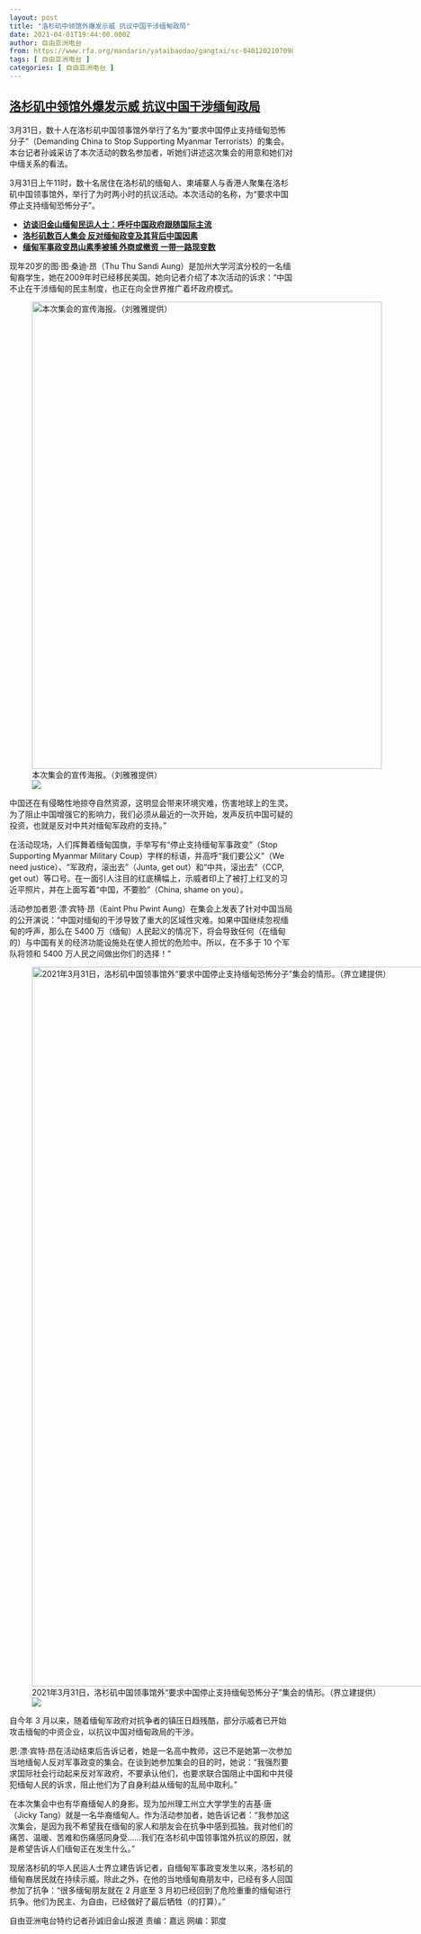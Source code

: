 ```yaml
---
layout: post
title: "洛杉矶中领馆外爆发示威 抗议中国干涉缅甸政局"
date: 2021-04-01T19:44:00.000Z
author: 自由亚洲电台
from: https://www.rfa.org/mandarin/yataibaodao/gangtai/sc-04012021070909.html
tags: [ 自由亚洲电台 ]
categories: [ 自由亚洲电台 ]
---
```

<!--1617306240000-->
[洛杉矶中领馆外爆发示威 抗议中国干涉缅甸政局](https://www.rfa.org/mandarin/yataibaodao/gangtai/sc-04012021070909.html)
------

<div>
<p>3月31日，数十人在洛杉矶中国领事馆外举行了名为“要求中国停止支持缅甸恐怖分子”（Demanding China to Stop Supporting Myanmar Terrorists）的集会。本台记者孙诚采访了本次活动的数名参加者，听她们讲述这次集会的用意和她们对中缅关系的看法。</p><p>3月31日上午11时，数十名居住在洛杉矶的缅甸人、柬埔寨人与香港人聚集在洛杉矶中国领事馆外，举行了为时两小时的抗议活动。本次活动的名称，为“要求中国停止支持缅甸恐怖分子”。</p><ul><li><strong><a href="https://www.rfa.org/mandarin/yataibaodao/gangtai/sc-03022021142806.html">访谈旧金山缅甸民运人士：呼吁中国政府跟随国际主流</a></strong></li><li><strong><a href="https://www.rfa.org/mandarin/yataibaodao/gangtai/sc-02222021093932.html">洛杉矶数百人集会 反对缅甸政变及其背后中国因素</a></strong></li><li><a href="https://www.rfa.org/mandarin/yataibaodao/gf1-02012021061642.html"><strong>缅甸军事政变昂山素季被捕 外商或撤资 一带一路现变数</strong></a></li></ul><p>现年20岁的图·图·桑迪·昂（Thu Thu Sandi Aung）是加州大学河滨分校的一名缅甸裔学生，她在2009年时已经移民美国。她向记者介绍了本次活动的诉求：“中国不止在干涉缅甸的民主制度，也正在向全世界推广着坏政府模式。</p><p><figure class="image-richtext image-inline captioned" style="width:622px;"><img alt="本次集会的宣传海报。（刘雅雅提供）" height="831" src="https://www.rfa.org/mandarin/yataibaodao/gangtai/sc-04012021070909.html/m0401-sc1.jpg/@@images/5d5ceb26-6af7-48a9-9d44-74345d733dc6.jpeg" title="1" width="622"/><figcaption class="image-caption">本次集会的宣传海报。（刘雅雅提供）</figcaption><small></small><div id="zoomattribute"><a data-caption="本次集会的宣传海报。（刘雅雅提供）" data-fancybox="" href="https://www.rfa.org/mandarin/yataibaodao/gangtai/sc-04012021070909.html/m0401-sc1.jpg" id="single_image" title="本次集会的宣传海报。（刘雅雅提供）"><img src="/++plone++rfa-resources/img/icon-zoom.png"/></a></div></figure></p><p>中国还在有侵略性地掠夺自然资源，这明显会带来环境灾难，伤害地球上的生灵。为了阻止中国增强它的影响力，我们必须从最近的一次开始，发声反抗中国可疑的投资，也就是反对中共对缅甸军政府的支持。”</p><p>在活动现场，人们挥舞着缅甸国旗，手举写有“停止支持缅甸军事政变”（Stop Supporting Myanmar Military Coup）字样的标语，并高呼“我们要公义”（We need justice）、“军政府，滚出去”（Junta, get out）和“中共，滚出去”（CCP, get out）等口号。在一面引人注目的红底横幅上，示威者印上了被打上红叉的习近平照片，并在上面写着“中国，不要脸”（China, shame on you）。</p><p>活动参加者恩·漂·宾特·昂（Eaint Phu Pwint Aung）在集会上发表了针对中国当局的公开演说：“中国对缅甸的干涉导致了重大的区域性灾难。如果中国继续忽视缅甸的呼声，那么在 5400 万（缅甸）人民起义的情况下，将会导致任何（在缅甸的）与中国有关的经济功能设施处在使人担忧的危险中。所以，在不多于 10 个军队将领和 5400 万人民之间做出你们的选择！”</p><p><figure class="image-richtext image-inline captioned" style="width:960px;"><img alt="2021年3月31日，洛杉矶中国领事馆外“要求中国停止支持缅甸恐怖分子”集会的情形。（界立建提供）" height="1280" src="https://www.rfa.org/mandarin/yataibaodao/gangtai/sc-04012021070909.html/m0401-sc3.jpeg/@@images/6550d52c-9068-47c2-96c2-b0304e2ce87a.jpeg" title="2" width="960"/><figcaption class="image-caption">2021年3月31日，洛杉矶中国领事馆外“要求中国停止支持缅甸恐怖分子”集会的情形。（界立建提供）</figcaption><small></small><div id="zoomattribute"><a data-caption="2021年3月31日，洛杉矶中国领事馆外“要求中国停止支持缅甸恐怖分子”集会的情形。（界立建提供）" data-fancybox="" href="https://www.rfa.org/mandarin/yataibaodao/gangtai/sc-04012021070909.html/m0401-sc3.jpeg" id="single_image" title="2021年3月31日，洛杉矶中国领事馆外“要求中国停止支持缅甸恐怖分子”集会的情形。（界立建提供）"><img src="/++plone++rfa-resources/img/icon-zoom.png"/></a></div></figure></p><p>自今年 3 月以来，随着缅甸军政府对抗争者的镇压日趋残酷，部分示威者已开始攻击缅甸的中资企业，以抗议中国对缅甸政局的干涉。</p><p>恩·漂·宾特·昂在活动结束后告诉记者，她是一名高中教师，这已不是她第一次参加当地缅甸人反对军事政变的集会。在谈到她参加集会的目的时，她说：“我强烈要求国际社会行动起来反对军政府，不要承认他们，也要求联合国阻止中国和中共侵犯缅甸人民的诉求，阻止他们为了自身利益从缅甸的乱局中取利。”</p><p>在本次集会中也有华裔缅甸人的身影。现为加州理工州立大学学生的吉基·唐（Jicky Tang）就是一名华裔缅甸人。作为活动参加者，她告诉记者：“我参加这次集会，是因为我不希望我在缅甸的家人和朋友会在抗争中感到孤独。我对他们的痛苦、温暖、苦难和伤痛感同身受……我们在洛杉矶中国领事馆外抗议的原因，就是希望告诉人们缅甸正在发生什么。”</p><p>现居洛杉矶的华人民运人士界立建告诉记者，自缅甸军事政变发生以来，洛杉矶的缅甸裔居民就在持续示威。除此之外，在他的当地缅甸裔朋友中，已经有多人回国参加了抗争：“很多缅甸朋友就在 2 月底至 3 月初已经回到了危险重重的缅甸进行抗争。他们为民主、为自由，已经做好了最后牺牲（的打算）。”</p><p>自由亚洲电台特约记者孙诚旧金山报道 责编：嘉远 网编：郭度</p><p></p>
</div>
